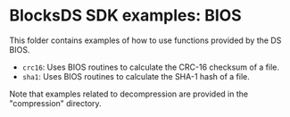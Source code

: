# BlocksDS SDK examples: BIOS

This folder contains examples of how to use functions provided by the DS BIOS.

- `crc16`: Uses BIOS routines to calculate the CRC-16 checksum of a file.
- `sha1`: Uses BIOS routines to calculate the SHA-1 hash of a file.

Note that examples related to decompression are provided in the "compression"
directory.
